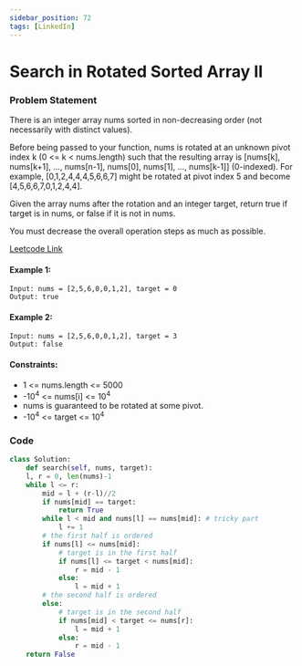 ```yaml
---
sidebar_position: 72
tags: [LinkedIn]
---
```


# Search in Rotated Sorted Array II

### Problem Statement

There is an integer array nums sorted in non-decreasing order (not necessarily with distinct values).

Before being passed to your function, nums is rotated at an unknown pivot index k (0 <= k < nums.length) such that the resulting array is [nums[k], nums[k+1], ..., nums[n-1], nums[0], nums[1], ..., nums[k-1]] (0-indexed). For example, [0,1,2,4,4,4,5,6,6,7] might be rotated at pivot index 5 and become [4,5,6,6,7,0,1,2,4,4].

Given the array nums after the rotation and an integer target, return true if target is in nums, or false if it is not in nums.

You must decrease the overall operation steps as much as possible.

[Leetcode Link](https://leetcode.com/problems/search-in-rotated-sorted-array-ii/)

#### Example 1:

```
Input: nums = [2,5,6,0,0,1,2], target = 0
Output: true
```

#### Example 2:

```
Input: nums = [2,5,6,0,0,1,2], target = 3
Output: false
```

#### Constraints:

- 1 <= nums.length <= 5000
- -10<sup>4</sup> <= nums[i] <= 10<sup>4</sup>
- nums is guaranteed to be rotated at some pivot.
- -10<sup>4</sup> <= target <= 10<sup>4</sup>

### Code

```python title="Python"
class Solution:
    def search(self, nums, target):
    l, r = 0, len(nums)-1
    while l <= r:
        mid = l + (r-l)//2
        if nums[mid] == target:
            return True
        while l < mid and nums[l] == nums[mid]: # tricky part
            l += 1
        # the first half is ordered
        if nums[l] <= nums[mid]:
            # target is in the first half
            if nums[l] <= target < nums[mid]:
                r = mid - 1
            else:
                l = mid + 1
        # the second half is ordered
        else:
            # target is in the second half
            if nums[mid] < target <= nums[r]:
                l = mid + 1
            else:
                r = mid - 1
    return False
```
